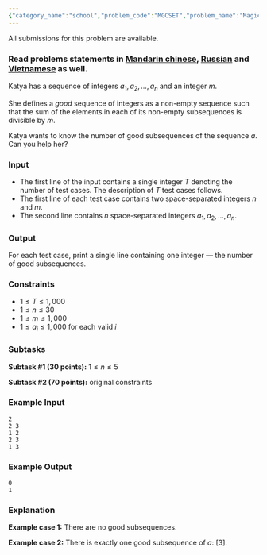 ```yaml
---
{"category_name":"school","problem_code":"MGCSET","problem_name":"Magic Set","languages_supported":{"0":"C","1":"CPP14","2":"JAVA","3":"PYTH","4":"PYTH 3.6","5":"PYPY","6":"CS2","7":"PAS fpc","8":"PAS gpc","9":"RUBY","10":"PHP","11":"GO","12":"NODEJS","13":"HASK","14":"rust","15":"SCALA","16":"swift","17":"D","18":"PERL","19":"FORT","20":"WSPC","21":"ADA","22":"CAML","23":"ICK","24":"BF","25":"ASM","26":"CLPS","27":"PRLG","28":"ICON","29":"SCM qobi","30":"PIKE","31":"ST","32":"NICE","33":"LUA","34":"BASH","35":"NEM","36":"LISP sbcl","37":"LISP clisp","38":"SCM guile","39":"JS","40":"ERL","41":"TCL","42":"kotlin","43":"PERL6","44":"TEXT","45":"SCM chicken","46":"PYP3","47":"CLOJ","48":"COB","49":"FS"},"max_timelimit":1,"source_sizelimit":50000,"problem_author":"barenuz","problem_tester":null,"date_added":"1-07-2018","tags":{"0":"barenuz","1":"july18","2":"simple"},"editorial_url":"https://discuss.codechef.com/problems/MGCSET","time":{"view_start_date":1531733410,"submit_start_date":1531733410,"visible_start_date":1531733410,"end_date":1735669800},"is_direct_submittable":false,"layout":"problem"}
---
```

<span class="solution-visible-txt">All submissions for this problem are available.</span><h3>Read problems statements in <a target="_blank" 
href="http://www.codechef.com/download/translated/JULY18/mandarin/MGCSET.pdf">Mandarin chinese</a>, <a target="_blank" 
href="http://www.codechef.com/download/translated/JULY18/russian/MGCSET.pdf">Russian</a> and <a target="_blank" 
href="http://www.codechef.com/download/translated/JULY18/vietnamese/MGCSET.pdf">Vietnamese</a> as well.</h3>


Katya has a sequence of integers $a_1, a_2, \dots, a_n$ and an integer $m$.

She defines a *good* sequence of integers as a non-empty sequence such that the sum of the elements in each of its non-empty subsequences is divisible by $m$.

Katya wants to know the number of good subsequences of the sequence $a$. Can you help her?

### Input
- The first line of the input contains a single integer $T$ denoting the number of test cases. The description of $T$ test cases follows.
- The first line of each test case contains two space-separated integers $n$ and $m$.
- The second line contains $n$ space-separated integers $a_1, a_2, \dots, a_n$.

### Output
For each test case, print a single line containing one integer — the number of good subsequences.

### Constraints 
- $1 \le T \le 1,000$
- $1 \le n \le 30$
- $1 \le m \le 1,000$
- $1 \le a_i \le 1,000$ for each valid $i$

### Subtasks
**Subtask #1 (30 points):** $1 \le n \le 5$

**Subtask #2 (70 points):** original constraints

### Example Input
```
2
2 3
1 2
2 3
1 3
```

### Example Output
```
0
1
```

### Explanation
**Example case 1:** There are no good subsequences.

**Example case 2:** There is exactly one good subsequence of $a$: $[3]$.
